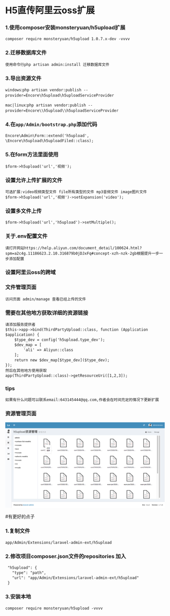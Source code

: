 # H5直传阿里云oss扩展

### 1.使用composer安装monsteryuan/h5upload扩展

````
composer require monsteryuan/h5upload 1.0.7.x-dev -vvvv
````

### 2.迁移数据库文件

````
使用命令行php artisan admin:install 迁移数据库文件
````

### 3.导出资源文件

`windows`:`php artisan vendor:publish --provider=Encore\h5upload\h5uploadServiceProvider`

`mac|linux`:`php artisan vendor:publish --provider=Encore\\h5upload\\h5uploadServiceProvider`

### 4.在`app/Admin/bootstrap.php`添加代码

```
Encore\Admin\Form::extend('h5upload', \Encore\h5upload\h5uploadFiled::class);
```

### 5.在form方法里面使用

``
$form->h5upload('url','视频');
``

### 设置允许上传扩展的文件

```
可选扩展:video视频类型文件 file所有类型的文件 mp3音频文件 image图片文件
$form->h5upload('url','视频')->setExpansion('video');
```

### 设置多文件上传
```
$form->h5upload('url','h5upload')->setMultiple();
```

### 关于.env配置文件
```
请打开网站https://help.aliyun.com/document_detail/100624.html?spm=a2c4g.11186623.2.10.316879b0jDJxFq#concept-xzh-nzk-2gb根据提升一步一步添加配置
```

### 设置阿里云oss的跨域


### 文件管理页面
```
访问页面 admin/manage 查看已经上传的文件
```

### 需要在其他地方获取详细的资源链接
```
请添加服务提供者
$this->app->bind(ThirdPartyUpload::class, function (Application $application) {
    $type_dev = config('h5upload.type_dev');
    $dev_map = [
        'ali' => Aliyun::class
    ];
    return new $dev_map[$type_dev]($type_dev);
});
然后在其他地方使用获取
app(ThirdPartyUpload::class)->getResourceUri([1,2,3]);
```

### tips
```
如果有什么问题可以联系email:643145444@qq.com,作者会在时间充足的情况下更新扩展
```

### 资源管理页面

![avatar](mange.png)


#有更好的点子
### 1.复制文件
``
app/Admin/Extensions/laravel-admin-ext/h5upload
``

### 2.修改项目composer.json文件的repositories 加入

````
 "h5upload": {
   "type": "path",
   "url": "app/Admin/Extensions/laravel-admin-ext/h5upload"
 }
````

### 3.安装本地

```
composer require monsteryuan/h5upload -vvvv
```
